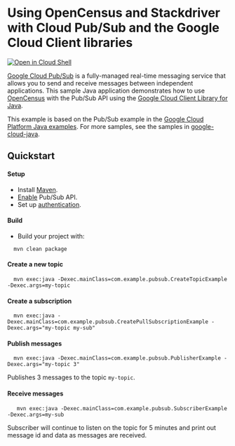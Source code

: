 # Using OpenCensus and Stackdriver with Cloud Pub/Sub and the Google Cloud Client libraries

<a href="https://console.cloud.google.com/cloudshell/open?git_repo=https://github.com/GoogleCloudPlatform/java-docs-samples&page=editor&open_in_editor=pubsub/cloud-client/README.md">
<img alt="Open in Cloud Shell" src ="http://gstatic.com/cloudssh/images/open-btn.png"></a>

[Google Cloud Pub/Sub][pubsub] is a fully-managed real-time messaging service that allows you to
send and receive messages between independent applications.
This sample Java application demonstrates how to use [OpenCensus][opencensus] with the Pub/Sub API using
the [Google Cloud Client Library for Java][google-cloud-java].

[pubsub]: https://cloud.google.com/pubsub/
[opencensus]: https://opencensus.io
[google-cloud-java]: https://github.com/GoogleCloudPlatform/google-cloud-java
[google-cloud-examples]: https://github.com/GoogleCloudPlatform/google-cloud-java

This example is based on the Pub/Sub example in the 
[Google Cloud Platform Java examples](https://github.com/GoogleCloudPlatform/java-docs-samples).
For more samples, see the samples in 
[google-cloud-java](https://github.com/GoogleCloudPlatform/google-cloud-java/tree/master/google-cloud-examples/src/main/java/com/google/cloud/examples/pubsub).

## Quickstart

#### Setup
- Install [Maven](http://maven.apache.org/).
- [Enable](https://console.cloud.google.com/apis/api/pubsub.googleapis.com/overview) Pub/Sub API.
- Set up [authentication](https://cloud.google.com/docs/authentication/getting-started).

#### Build
- Build your project with:
```
  mvn clean package
```

#### Create a new topic
```
  mvn exec:java -Dexec.mainClass=com.example.pubsub.CreateTopicExample -Dexec.args=my-topic
```

#### Create a subscription
```
  mvn exec:java -Dexec.mainClass=com.example.pubsub.CreatePullSubscriptionExample -Dexec.args="my-topic my-sub"
```

#### Publish messages
```
  mvn exec:java -Dexec.mainClass=com.example.pubsub.PublisherExample -Dexec.args="my-topic 3"
```
Publishes 3 messages to the topic `my-topic`.

#### Receive messages
```
   mvn exec:java -Dexec.mainClass=com.example.pubsub.SubscriberExample -Dexec.args=my-sub
```
Subscriber will continue to listen on the topic for 5 minutes and print out message id and data as messages are received.



